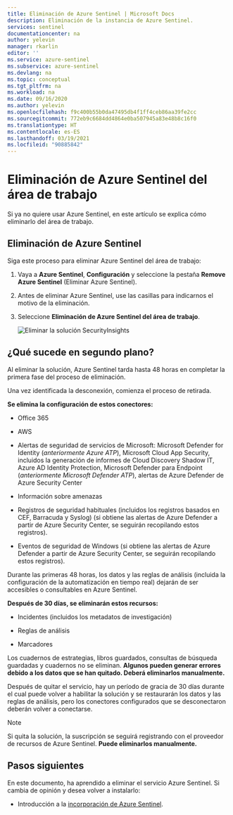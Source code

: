```yaml
---
title: Eliminación de Azure Sentinel | Microsoft Docs
description: Eliminación de la instancia de Azure Sentinel.
services: sentinel
documentationcenter: na
author: yelevin
manager: rkarlin
editor: ''
ms.service: azure-sentinel
ms.subservice: azure-sentinel
ms.devlang: na
ms.topic: conceptual
ms.tgt_pltfrm: na
ms.workload: na
ms.date: 09/16/2020
ms.author: yelevin
ms.openlocfilehash: f9c400b55b0da47495db4f1ff4ceb86aa39fe2cc
ms.sourcegitcommit: 772eb9c6684dd4864e0ba507945a83e48b8c16f0
ms.translationtype: HT
ms.contentlocale: es-ES
ms.lasthandoff: 03/19/2021
ms.locfileid: "90885842"
---
```

# <a name="remove-azure-sentinel-from-your-workspace"></a>Eliminación de Azure Sentinel del área de trabajo

Si ya no quiere usar Azure Sentinel, en este artículo se explica cómo eliminarlo del área de trabajo.

## <a name="how-to-remove-azure-sentinel"></a>Eliminación de Azure Sentinel

Siga este proceso para eliminar Azure Sentinel del área de trabajo:

1. Vaya a **Azure Sentinel**, **Configuración** y seleccione la pestaña **Remove Azure Sentinel** (Eliminar Azure Sentinel).

1. Antes de eliminar Azure Sentinel, use las casillas para indicarnos el motivo de la eliminación.

1. Seleccione **Eliminación de Azure Sentinel del área de trabajo**.
    
    ![Eliminar la solución SecurityInsights](media/offboard/delete-solution.png)

## <a name="what-happens-behind-the-scenes"></a>¿Qué sucede en segundo plano?

Al eliminar la solución, Azure Sentinel tarda hasta 48 horas en completar la primera fase del proceso de eliminación.

Una vez identificada la desconexión, comienza el proceso de retirada.

**Se elimina la configuración de estos conectores:**
-   Office 365

-   AWS

-   Alertas de seguridad de servicios de Microsoft: Microsoft Defender for Identity (*anteriormente Azure ATP*), Microsoft Cloud App Security, incluidos la generación de informes de Cloud Discovery Shadow IT, Azure AD Identity Protection, Microsoft Defender para Endpoint (*anteriormente Microsoft Defender ATP*), alertas de Azure Defender de Azure Security Center

-   Información sobre amenazas

-   Registros de seguridad habituales (incluidos los registros basados en CEF, Barracuda y Syslog) (si obtiene las alertas de Azure Defender a partir de Azure Security Center, se seguirán recopilando estos registros).

-   Eventos de seguridad de Windows (si obtiene las alertas de Azure Defender a partir de Azure Security Center, se seguirán recopilando estos registros).

Durante las primeras 48 horas, los datos y las reglas de análisis (incluida la configuración de la automatización en tiempo real) dejarán de ser accesibles o consultables en Azure Sentinel.

**Después de 30 días, se eliminarán estos recursos:**

-   Incidentes (incluidos los metadatos de investigación)

-   Reglas de análisis

-   Marcadores

Los cuadernos de estrategias, libros guardados, consultas de búsqueda guardadas y cuadernos no se eliminan. **Algunos pueden generar errores debido a los datos que se han quitado. Deberá eliminarlos manualmente.**

Después de quitar el servicio, hay un período de gracia de 30 días durante el cual puede volver a habilitar la solución y se restaurarán los datos y las reglas de análisis, pero los conectores configurados que se desconectaron deberán volver a conectarse.

> [!NOTE]
> Si quita la solución, la suscripción se seguirá registrando con el proveedor de recursos de Azure Sentinel. **Puede eliminarlos manualmente.**




## <a name="next-steps"></a>Pasos siguientes
En este documento, ha aprendido a eliminar el servicio Azure Sentinel. Si cambia de opinión y desea volver a instalarlo:
- Introducción a la [incorporación de Azure Sentinel](quickstart-onboard.md).
